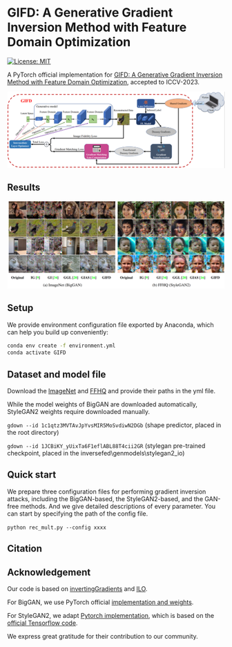 # GIFD: A Generative Gradient Inversion Method with Feature Domain Optimization
[![License: MIT](https://img.shields.io/badge/License-MIT-green.svg)](https://opensource.org/licenses/MIT)

A PyTorch official implementation for [GIFD: A Generative Gradient Inversion Method with Feature Domain Optimization](), accepted to ICCV-2023.

![pipeline](./figures/pipeline.png)

## Results
![results](./figures/results.jpg)

## Setup
We provide environment configuration file exported by Anaconda, which can help you build up conveniently:
```bash
conda env create -f environment.yml
conda activate GIFD 
```  
## Dataset and model file
Download the [ImageNet](https://www.image-net.org/) and [FFHQ](https://github.com/NVlabs/ffhq-dataset) and provide their paths in the yml file.

While the model weights of BigGAN are downloaded automatically, StyleGAN2 weights require downloaded manually.

`gdown --id 1c1qtz3MVTAvJpYvsMIR5MoSvdiwN2DGb` (shape predictor, placed in the root directory)

`gdown --id 1JCBiKY_yUixTa6F1eflABL88T4cii2GR` (stylegan pre-trained checkpoint, placed in the inversefed\genmodels\stylegan2_io)

## Quick start
We prepare three configuration files for performing gradient inversion attacks, including the BigGAN-based, the StyleGAN2-based, and the GAN-free methods. And we give detailed descriptions of every parameter.
You can start by specifying the path of the config file.

`python rec_mult.py --config xxxx`

## Citation

## Acknowledgement
Our code is based on [invertingGradients](https://github.com/JonasGeiping/invertinggradients) and [ILO](https://github.com/giannisdaras/ilo).

For BigGAN, we use PyTorch official [implementation and weights](https://github.com/rosinality/stylegan2-pytorch).

For StyleGAN2, we adapt [Pytorch implementation](https://github.com/rosinality/stylegan2-pytorch), which is based on the [official Tensorflow code](https://github.com/NVlabs/stylegan2).

We express great gratitude for their contribution to our community.
